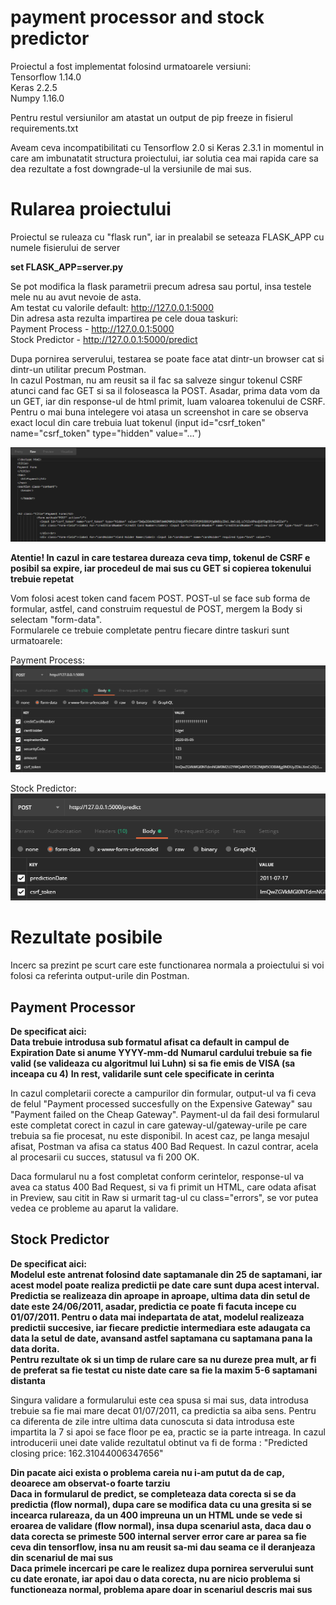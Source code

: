 # payment processor and stock predictor

Proiectul a fost implementat folosind urmatoarele versiuni:  
Tensorflow 1.14.0  
Keras 2.2.5  
Numpy 1.16.0  
  
Pentru restul versiunilor am atastat un output de pip freeze in fisierul requirements.txt

Aveam ceva incompatibilitati cu Tensorflow 2.0 si Keras 2.3.1 in momentul in care am imbunatatit structura proiectului, iar solutia cea mai rapida care sa dea rezultate a fost downgrade-ul la versiunile de mai sus.

# Rularea proiectului  
Proiectul se ruleaza cu "flask run", iar in prealabil se seteaza FLASK_APP cu numele fisierului de server  
  
**set FLASK_APP=server.py**  
  
Se pot modifica la flask parametrii precum adresa sau portul, insa testele mele nu au avut nevoie de asta.  
Am testat cu valorile default: http://127.0.0.1:5000  
Din adresa asta rezulta impartirea pe cele doua taskuri:  
Payment Process - http://127.0.0.1:5000  
Stock Predictor - http://127.0.0.1:5000/predict  

Dupa pornirea serverului, testarea se poate face atat dintr-un browser cat si dintr-un utilitar precum Postman.  
In cazul Postman, nu am reusit sa il fac sa salveze singur tokenul CSRF atunci cand fac GET si sa il foloseasca la POST.
Asadar, prima data vom da un GET, iar din response-ul de html primit, luam valoarea tokenului de CSRF. Pentru o mai buna intelegere voi atasa un screenshot in care se observa exact locul din care trebuia luat tokenul (input id="csrf_token" name="csrf_token" type="hidden" value="...")  

![Raw CSRF](/Images/raw_csrf.png)  
  
**Atentie! In cazul in care testarea dureaza ceva timp, tokenul de CSRF e posibil sa expire, iar procedeul de mai sus cu GET si copierea tokenului trebuie repetat**  
  
  
Vom folosi acest token cand facem POST. POST-ul se face sub forma de formular, astfel, cand construim requestul de POST, mergem la Body si selectam "form-data".  
Formularele ce trebuie completate pentru fiecare dintre taskuri sunt urmatoarele:  
  
Payment Process:  
![FORM_Pay](/Images/form_payment.png)  
  
Stock Predictor:  
![FORM_Pred](/Images/form_predict.png)
  
  
# Rezultate posibile
Incerc sa prezint pe scurt care este functionarea normala a proiectului si voi folosi ca referinta output-urile din Postman.
## Payment Processor
  
**De specificat aici:**  
**Data trebuie introdusa sub formatul afisat ca default in campul de Expiration Date si anume YYYY-mm-dd**
**Numarul cardului trebuie sa fie valid (se valideaza cu algoritmul lui Luhn) si sa fie emis de VISA (sa inceapa cu 4)**
**In rest, validarile sunt cele specificate in cerinta**
  
In cazul completarii corecte a campurilor din formular, output-ul va fi ceva de felul "Payment processed succesfully on the Expensive Gateway" sau "Payment failed on the Cheap Gateway". Payment-ul da fail desi formularul este completat corect in cazul in care gateway-ul/gateway-urile pe care trebuia sa fie procesat, nu este disponibil. In acest caz, pe langa mesajul afisat, Postman va afisa ca status 400 Bad Request. In cazul contrar, acela al procesarii cu succes, statusul va fi 200 OK.  
  
Daca formularul nu a fost completat conform cerintelor, response-ul va avea ca status 400 Bad Request, si va fi primit un HTML, care odata afisat in Preview, sau citit in Raw si urmarit tag-ul cu class="errors", se vor putea vedea ce probleme au aparut la validare.

## Stock Predictor
  
**De specificat aici:**  
**Modelul este antrenat folosind date saptamanale din 25 de saptamani, iar acest model poate realiza predictii pe date care sunt dupa acest interval. Predictia se realizeaza din aproape in aproape, ultima data din setul de date este 24/06/2011, asadar, predictia ce poate fi facuta incepe cu 01/07/2011. Pentru o data mai indepartata de atat, modelul realizeaza predictii succesive, iar fiecare predictie intermediara este adaugata ca data la setul de date, avansand astfel saptamana cu saptamana pana la data dorita.**  
**Pentru rezultate ok si un timp de rulare care sa nu dureze prea mult, ar fi de preferat sa fie testat cu niste date care sa fie la maxim 5-6 saptamani distanta**
  
Singura validare a formularului este cea spusa si mai sus, data introdusa trebuie sa fie mai mare decat 01/07/2011, ca predictia sa aiba sens. Pentru ca diferenta de zile intre ultima data cunoscuta si data introdusa este impartita la 7 si apoi se face floor pe ea, practic se ia parte intreaga. In cazul introducerii unei date valide rezultatul obtinut va fi de forma : "Predicted closing price: 162.31044006347656"  
  
**Din pacate aici exista o problema careia nu i-am putut da de cap, deoarece am observat-o foarte tarziu**  
**Daca in formularul de predict, se completeaza data corecta si se da predictia (flow normal), dupa care se modifica data cu una gresita si se incearca rulareaza, da un 400 impreuna un un HTML unde se vede si eroarea de validare (flow normal), insa dupa scenariul asta, daca dau o data corecta se primeste 500 internal server error care ar parea sa fie ceva din tensorflow, insa nu am reusit sa-mi dau seama ce il deranjeaza din scenariul de mai sus**  
**Daca primele incercari pe care le realizez dupa pornirea serverului sunt cu date eronate, iar apoi dau o data corecta, nu are nicio problema si functioneaza normal, problema apare doar in scenariul descris mai sus**

